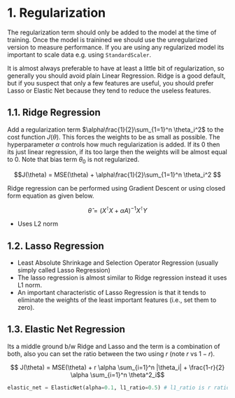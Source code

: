 
# 1. Regularization

The regularization term should only be added to the model at the time of training. Once the model is trainined we should use the unregularized version to measure performance. If you are using any regularized model its important to scale data e.g. using `StandardScaler`.

It is almost always preferable to have at least a little bit of regularization, so generally you should avoid plain Linear Regression. Ridge is a good default, but if you suspect that only a few features are useful, you should prefer Lasso or Elastic Net because they tend to reduce the useless features.

## 1.1. Ridge Regression

Add a regularization term $\alpha\frac{1}{2}\sum_{1=1}^n \theta_i^2$ to the cost function $J(\theta)$. This forces the weights to be as small as possible. The hyperparameter $\alpha$ controls how much regularization is added. If its 0 then its just linear regression, if its too large then the weights will be almost equal to 0. Note that bias term $\theta_0$ is not regularized.

$$J(\theta) = MSE(\theta) + \alpha\frac{1}{2}\sum_{1=1}^n \theta_i^2 $$

Ridge regression can be performed using Gradient Descent or using closed form equation as given below.

$$\hat{\theta} = (X^\intercal X + \alpha A)^{-1} X^\intercal Y$$ 

- Uses L2 norm

## 1.2. Lasso Regression

- Least Absolute Shrinkage and Selection Operator Regression (usually simply called Lasso Regression)
- The lasso regression is almost similar to Ridge regression instead it uses L1 norm.
- An important characteristic of Lasso Regression is that it tends to eliminate the weights of the least important features (i.e., set them to zero).

## 1.3. Elastic Net Regression

Its a middle ground b/w Ridge and Lasso and the term is a combination of both, also you can set the ratio between the two using $r$ (note $r$ vs $1-r$).

$$ J(\theta) = MSE(\theta) + r \alpha \sum_{i=1}^n |\theta_i| + \frac{1-r}{2} \alpha \sum_{i=1}^n \theta^2_i$$

```python
elastic_net = ElasticNet(alpha=0.1, l1_ratio=0.5) # l1_ratio is r ratio
```